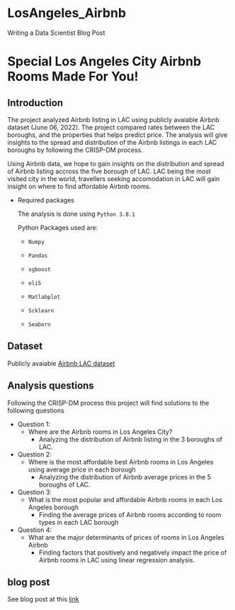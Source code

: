 # LosAngeles_Airbnb
Writing a Data Scientist Blog Post
# Special Los Angeles City Airbnb Rooms Made For You!
## Introduction
The project analyzed Airbnb listing in LAC using publicly avaiable Airbnb dataset (June 06, 2022). The project compared rates between the LAC boroughs, and the properties that helps predict price. The analysis will give insights to the spread and distribution of the Airbnb listings in each LAC boroughs by following the CRISP-DM process.

Using Airbnb data, we hope to gain insights on the distribution and spread of Airbnb listing accross the five borough of LAC. LAC being the most visited city in the world, travellers seeking accomodation in LAC will gain insight on where to find affordable Airbnb rooms.

  - Required packages
  
    The analysis is done using `Python 3.8.1`
    
    Python Packages used are:
    
      - `Numpy`
      
      - `Pandas`
      
      - `xgboost`
      
      - `eli5`
      
      - `Matlabplot`
      
      - `Scklearn`
      
      - `Seaborn`
## Dataset
Publicly avaiable [Airbnb LAC dataset](http://insideairbnb.com/get-the-data/)
## Analysis questions
Following the CRISP-DM process this project will find solutions to the following questions
  * Question 1:
      - Where are the Airbnb rooms in Los Angeles City?
          + Analyzing the distribution of Airbnb listing in the 3 boroughs of LAC.
  * Question 2:
      - Where is the most affordable best Airbnb rooms in Los Angeles using average price in each borough
          + Analyzing the distribution of Airbnb average prices in the 5 boroughs of LAC.
  * Question 3: 
      - What is the most popular and affordable Airbnb rooms in each Los Angeles borough
          + Finding the average prices of Airbnb rooms according to room types in each LAC borough
  * Question 4:
      - What are the major determinants of prices of rooms in Los Angeles Airbnb
          + Finding factors that positively and negatively impact the price of Airbnb rooms in LAC using linear regression analysis.
## blog post
See blog post at this [link](https://medium.com/@minhnguynthun/special-los-angeles-city-airbnb-rooms-made-for-you-ac256b40391)
